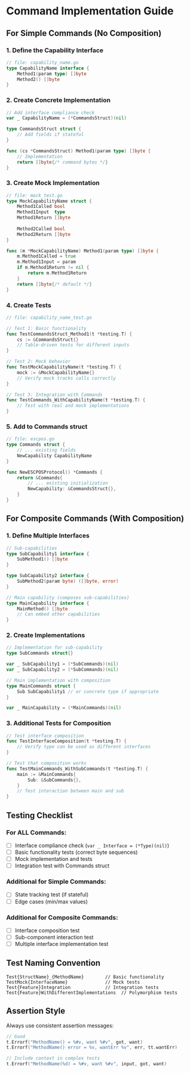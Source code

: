 # Command Implementation Guide

## For Simple Commands (No Composition)

### 1. Define the Capability Interface
```go
// file: capability_name.go
type CapabilityName interface {
    Method1(param type) []byte
    Method2() []byte
}
```

### 2. Create Concrete Implementation
```go
// Add interface compliance check
var _ CapabilityName = (*CommandsStruct)(nil)

type CommandsStruct struct {
    // Add fields if stateful
}

func (cs *CommandsStruct) Method1(param type) []byte {
    // Implementation
    return []byte{/* command bytes */}
}
```

### 3. Create Mock Implementation
```go
// file: mock_test.go
type MockCapabilityName struct {
    Method1Called bool
    Method1Input  type
    Method1Return []byte
    
    Method2Called bool
    Method2Return []byte
}

func (m *MockCapabilityName) Method1(param type) []byte {
    m.Method1Called = true
    m.Method1Input = param
    if m.Method1Return != nil {
        return m.Method1Return
    }
    return []byte{/* default */}
}
```

### 4. Create Tests
```go
// file: capability_name_test.go

// Test 1: Basic functionality
func TestCommandsStruct_Method1(t *testing.T) {
    cs := &CommandsStruct{}
    // Table-driven tests for different inputs
}

// Test 2: Mock behavior
func TestMockCapabilityName(t *testing.T) {
    mock := &MockCapabilityName{}
    // Verify mock tracks calls correctly
}

// Test 3: Integration with Commands
func TestCommands_WithCapabilityName(t *testing.T) {
    // Test with real and mock implementations
}
```

### 5. Add to Commands struct
```go
// file: escpos.go
type Commands struct {
    // ... existing fields
    NewCapability CapabilityName
}

func NewESCPOSProtocol() *Commands {
    return &Commands{
        // ... existing initialization
        NewCapability: &CommandsStruct{},
    }
}
```

## For Composite Commands (With Composition)

### 1. Define Multiple Interfaces
```go
// Sub-capabilities
type SubCapability1 interface {
    SubMethod1() []byte
}

type SubCapability2 interface {
    SubMethod2(param byte) ([]byte, error)
}

// Main capability (composes sub-capabilities)
type MainCapability interface {
    MainMethod() []byte
    // Can embed other capabilities
}
```

### 2. Create Implementations
```go
// Implementation for sub-capability
type SubCommands struct{}

var _ SubCapability1 = (*SubCommands)(nil)
var _ SubCapability2 = (*SubCommands)(nil)

// Main implementation with composition
type MainCommands struct {
    Sub SubCapability1 // or concrete type if appropriate
}

var _ MainCapability = (*MainCommands)(nil)
```

### 3. Additional Tests for Composition
```go
// Test interface composition
func TestInterfaceComposition(t *testing.T) {
    // Verify type can be used as different interfaces
}

// Test that composition works
func TestMainCommands_WithSubCommands(t *testing.T) {
    main := &MainCommands{
        Sub: &SubCommands{},
    }
    // Test interaction between main and sub
}
```

## Testing Checklist

### For ALL Commands:
- [ ] Interface compliance check (`var _ Interface = (*Type)(nil)`)
- [ ] Basic functionality tests (correct byte sequences)
- [ ] Mock implementation and tests
- [ ] Integration test with Commands struct

### Additional for Simple Commands:
- [ ] State tracking test (if stateful)
- [ ] Edge cases (min/max values)

### Additional for Composite Commands:
- [ ] Interface composition test
- [ ] Sub-component interaction test
- [ ] Multiple interface implementation test

## Test Naming Convention

```
Test{StructName}_{MethodName}        // Basic functionality
TestMock{InterfaceName}              // Mock tests
Test{Feature}Integration             // Integration tests
Test{Feature}WithDifferentImplementations  // Polymorphism tests
```

## Assertion Style

Always use consistent assertion messages:
```go
// Good
t.Errorf("MethodName() = %#v, want %#v", got, want)
t.Errorf("MethodName() error = %v, wantErr %v", err, tt.wantErr)

// Include context in complex tests
t.Errorf("MethodName(%d) = %#v, want %#v", input, got, want)
```